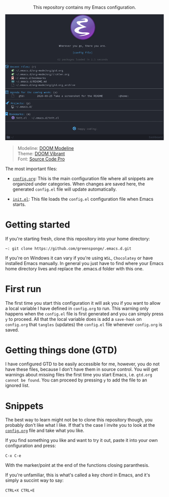 <p align="center">This repository contains my Emacs configuration.</p>
<p align="center"><img src="assets/images/dashboard.png"/></p>

<blockquote>
    Modeline: <a href="https://github.com/seagle0128/doom-modeline">DOOM Modeline</a> <br>
    Theme: <a href="https://github.com/hlissner/emacs-doom-themes">DOOM Vibrant</a> <br>
    Font: <a href="https://adobe-fonts.github.io/source-code-pro">Source Code Pro</a>
</blockquote>

The most important files:

* [`config.org`](https://github.com/greensponge/.emacs.d/blob/master/config.org/):
 This is the main configuration file where all snippets are organized under categories. When changes are saved here, the generated `config.el` file will update automatically.

* [`init.el`](https://github.com/greensponge/.emacs.d/blob/master/init.el/):
  This file loads the `config.el` configuration file when Emacs starts.

# Getting started
If you're starting fresh, clone this repository into your home directory:

```
~: git clone https://github.com/greensponge/.emacs.d.git
```

If you're on Windows it can vary if you're using `WSL`, `Chocolatey` or have installed Emacs manually. In general you just have to find where your Emacs home directory lives and replace the .emacs.d folder with this one.

# First run
The first time you start this configuration it will ask you if you want to allow a local variable I have defined in `config.org` to run.
This warning only happens when the `config.el` file is first generated and you can simply press `y` to proceed.
All that the local variable does is add a `save-hook` on `config.org` that `tangles` (updates) the `config.el` file whenever `config.org` is saved.

# Getting things done (GTD)
I have configured GTD to be easily accessible for me, however, you do not have these files, because I don't have them in source control.
You will get warnings about missing files the first time you start Emacs, i.e. `gtd.org cannot be found`. You can proceed by pressing `y` to add the file to an ignored list.

# Snippets
The best way to learn might not be to clone this repository though, you probably don't like what I like. If that's the case I invite you to look at the [`config.org`](https://github.com/greensponge/.emacs.d/blob/master/config.org/) file and take what you like.

If you find something you like and want to try it out, paste it into your own configuration and press:

`C-x C-e`

With the marker/point at the end of the functions closing paranthesis.

If you're unfamiliar, this is what's called a key chord in Emacs, and it's simply a succint way to say: 

`CTRL+X CTRL+E`

